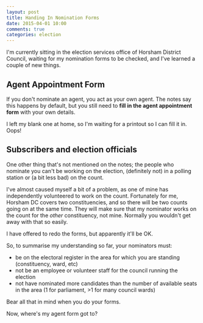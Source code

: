 ```yaml
---
layout: post
title: Handing In Nomination Forms
date: 2015-04-01 10:00
comments: true
categories: election
---
```


I'm currently sitting in the election services office of Horsham District Council, waiting for my nomination forms to be checked, and I've learned a couple of new things.

## Agent Appointment Form

If you don't nominate an agent, you act as your own agent. The notes say this happens by default, but you still need to **fill in the agent appointment form** with your own details.

I left my blank one at home, so I'm waiting for a printout so I can fill it in. Oops!

## Subscribers and election officials

One other thing that's not mentioned on the notes; the people who nominate you can't be working on the election, (definitely not) in a polling station or (a bit less bad) on the count.

I've almost caused myself a bit of a problem, as one of mine has independently volunteered to work on the count. Fortunately for me, Horsham DC covers two constituencies, and so there will be two counts going on at the same time. They will make sure that my nominator works on the count for the *other* constituency, not mine. Normally you wouldn't get away with that so easily.

I have offered to redo the forms, but apparently it'll be OK.

So, to summarise my understanding so far, your nominators must:

* be on the electoral register in the area for which you are standing (constituency, ward, etc)
* not be an employee or volunteer staff for the council running the election
* not have nominated more candidates than the number of available seats in the area (1 for parliament, >1 for many council wards)

Bear all that in mind when you do your forms.

Now, where's my agent form got to?